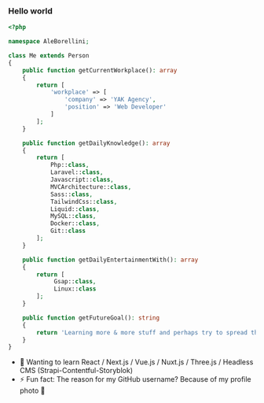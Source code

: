### Hello world

```php
<?php

namespace AleBorellini;

class Me extends Person
{
    public function getCurrentWorkplace(): array
    {
        return [
            'workplace' => [
                'company' => 'YAK Agency',
                'position' => 'Web Developer'         
            ]
        ];
    }

    public function getDailyKnowledge(): array
    {
        return [
            Php::class,
            Laravel::class,
            Javascript::class,
            MVCArchitecture::class,
            Sass::class,
            TailwindCss::class,
            Liquid::class,
            MySQL::class,
            Docker::class,
            Git::class
        ];
    }

    public function getDailyEntertainmentWith(): array
    {
        return [
             Gsap::class,
             Linux::class
        ];
    }

    public function getFutureGoal(): string
    {
        return 'Learning more & more stuff and perhaps try to spread the knowledge';
    }
}
```

- 🌱 Wanting to learn React / Next.js / Vue.js / Nuxt.js / Three.js / Headless CMS (Strapi-Contentful-Storyblok)
- ⚡ Fun fact: The reason for my GitHub username? Because of my profile photo 🌭

